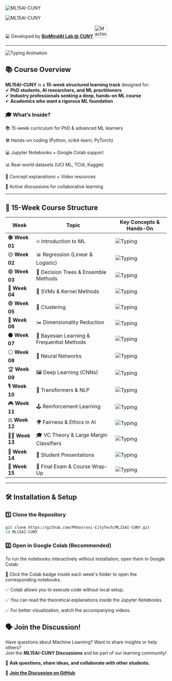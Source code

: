 ![ML15AI-CUNY](https://img.shields.io/badge/ML15AI--CUNY-Master%20Machine%20Learning%20%26%20AI%20in%2015%20Weeks-orange?style=for-the-badge&logo=python)


![ML15AI-CUNY](https://readme-typing-svg.herokuapp.com/?font=Fira+Code&size=22&pause=1000&color=F7A41D&width=700&lines=ML15AI-CUNY%3A+Master+Machine+Learning+%26+AI+in+15+Weeks!)

💻 Developed by **[BioMindAI Lab @ CUNY](https://sites.google.com/view/biomind-ai-lab)** <img src="https://upload.wikimedia.org/wikipedia/commons/6/64/Dall-e_3_%28jan_%2724%29_artificial_intelligence_icon.png" alt="Machine Learning Icon" width="40"/>

---

![Typing Animation](https://readme-typing-svg.herokuapp.com/?font=Fira+Code&size=22&pause=1000&color=00C853&width=900&lines=ML+%26+AI+course+blending+theory%2C+coding%2C+and+real-world+applications.)




## 📚 Course Overview  
**ML15AI-CUNY** is a **15-week structured learning track** designed for:  
✔ **PhD students, AI researchers, and ML practitioners**  
✔ **Industry professionals seeking a deep, hands-on ML course**  
✔ **Academics who want a rigorous ML foundation**  

### **🎓 What’s Inside?**

📚 15-week curriculum for PhD & advanced ML learners

🛠️ Hands-on coding (Python, scikit-learn, PyTorch)

💻 Jupyter Notebooks + Google Colab support

📊 Real-world datasets (UCI ML, TCIA, Kaggle)

🎥 Concept explanations + Video resources

📌 Active discussions for collaborative learning


---

## 📅 15-Week Course Structure  

| **Week** | **Topic** | **Key Concepts & Hands-On** |
|---------|----------|---------------------------|
| 🟠 **Week 01** | 🔥 Introduction to ML | ![Typing](https://readme-typing-svg.herokuapp.com/?font=Fira+Code&size=16&color=F75C03&width=450&lines=Supervised+vs.+Unsupervised%2C+Generative+vs.+Discriminative+Learning) |
| 🟡 **Week 02** | 📊 Regression (Linear & Logistic) | ![Typing](https://readme-typing-svg.herokuapp.com/?font=Fira+Code&size=16&color=F75C03&width=450&lines=Implementing+regression+models%2C+Bias-Variance+Tradeoff) |
| 🟢 **Week 03** | 🌲 Decision Trees & Ensemble Methods | ![Typing](https://readme-typing-svg.herokuapp.com/?font=Fira+Code&size=16&color=F75C03&width=450&lines=Random+Forests%2C+Boosting+(XGBoost)) |
| 🔵 **Week 04** | 🎯 SVMs & Kernel Methods | ![Typing](https://readme-typing-svg.herokuapp.com/?font=Fira+Code&size=16&color=F75C03&width=450&lines=Understanding+hyperplane+margins%2C+Kernel+trick) |
| 🟣 **Week 05** | 🔗 Clustering | ![Typing](https://readme-typing-svg.herokuapp.com/?font=Fira+Code&size=16&color=F75C03&width=450&lines=K-Means%2C+Hierarchical+Clustering%2C+DBSCAN) |
| 🔴 **Week 06** | ✂️ Dimensionality Reduction | ![Typing](https://readme-typing-svg.herokuapp.com/?font=Fira+Code&size=16&color=F75C03&width=450&lines=PCA%2C+LDA%2C+t-SNE+for+visualization) |
| ⚫ **Week 07** | 📌 Bayesian Learning & Frequentist Methods | ![Typing](https://readme-typing-svg.herokuapp.com/?font=Fira+Code&size=16&color=F75C03&width=450&lines=Bayesian+inference%2C+probability+updates) |
| ⚪ **Week 08** | 🧠 Neural Networks | ![Typing](https://readme-typing-svg.herokuapp.com/?font=Fira+Code&size=16&color=F75C03&width=450&lines=Implementing+Feedforward+Neural+Networks+with+PyTorch) |
| 🏆 **Week 09** | 🖼️ Deep Learning (CNNs) | ![Typing](https://readme-typing-svg.herokuapp.com/?font=Fira+Code&size=16&color=F75C03&width=450&lines=Image+classification+using+CNNs) |
| 🎙 **Week 10** | 📖 Transformers & NLP | ![Typing](https://readme-typing-svg.herokuapp.com/?font=Fira+Code&size=16&color=F75C03&width=450&lines=Implementing+BERT+%26+transformer+models+for+NLP) |
| 🎮 **Week 11** | 🕹 Reinforcement Learning | ![Typing](https://readme-typing-svg.herokuapp.com/?font=Fira+Code&size=16&color=F75C03&width=450&lines=Q-Learning%2C+Policy+Gradients%2C+OpenAI+Gym) |
| ⚖ **Week 12** | 🌍 Fairness & Ethics in AI | ![Typing](https://readme-typing-svg.herokuapp.com/?font=Fira+Code&size=16&color=F75C03&width=450&lines=Bias+detection%2C+Explainable+AI) |
| 🧑‍🏫 **Week 13** | 🎓 VC Theory & Large Margin Classifiers | ![Typing](https://readme-typing-svg.herokuapp.com/?font=Fira+Code&size=16&color=F75C03&width=450&lines=Theoretical+ML+concepts) |
| 🏁 **Week 14** | 🎤 Student Presentations | ![Typing](https://readme-typing-svg.herokuapp.com/?font=Fira+Code&size=16&color=F75C03&width=450&lines=Final+project+presentations) |
| 🎯 **Week 15** | 📝 Final Exam & Course Wrap-Up | ![Typing](https://readme-typing-svg.herokuapp.com/?font=Fira+Code&size=16&color=F75C03&width=450&lines=Comprehensive+review) |

---

## 🛠 Installation & Setup  
### 1️⃣ **Clone the Repository**
```bash
git clone https://github.com/PKhosravi-CityTech/ML15AI-CUNY.git
cd ML15AI-CUNY
```
### 2️⃣ Open in Google Colab (Recommended)
To run the notebooks interactively without installation, open them in Google Colab:

📌 Click the Colab badge inside each week's folder to open the corresponding notebooks.

✅ Colab allows you to execute code without local setup.

✅ You can read the theoretical explanations inside the Jupyter Notebooks.

✅ For better visualization, watch the accompanying videos.

## 🗣 Join the Discussion!  

Have questions about Machine Learning? Want to share insights or help others?  
Join the **ML15AI-CUNY Discussions** and be part of our learning community!  

📢 **Ask questions, share ideas, and collaborate with other students.**  

🔗 **[Join the Discussion on GitHub](https://github.com/PKhosravi-CityTech/ML15AI-CUNY/discussions)**  

